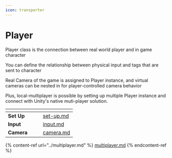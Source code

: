 ```yaml
---
icon: transporter
---
```


# Player

Player class is the connection between real world player and in game character

You can define the relationship between physical input and tags that are sent to character

Real Camera of the game is assigned to Player instance, and virtual cameras can be nested in for player-controlled camera behavior

Plus, local-multiplayer is possible by setting up multiple Player instance and connect with Unity's native muti-player solution.&#x20;

<table data-view="cards"><thead><tr><th></th><th></th><th></th><th data-hidden data-card-target data-type="content-ref"></th></tr></thead><tbody><tr><td><strong>Set Up</strong></td><td></td><td></td><td><a href="set-up.md">set-up.md</a></td></tr><tr><td><strong>Input</strong></td><td></td><td></td><td><a href="input.md">input.md</a></td></tr><tr><td><strong>Camera</strong></td><td></td><td></td><td><a href="camera.md">camera.md</a></td></tr></tbody></table>

{% content-ref url="../multiplayer.md" %}
[multiplayer.md](../multiplayer.md)
{% endcontent-ref %}
